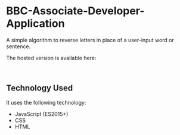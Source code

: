 # BBC-Associate-Developer-Application

A simple algorithm to reverse letters in place of a user-input word or sentence.
<br /> 

The hosted version is available here:
<br /> 

<br />

## Technology Used

It uses the following technology:
<br />
* JavaScript (ES2015+)
* CSS
* HTML